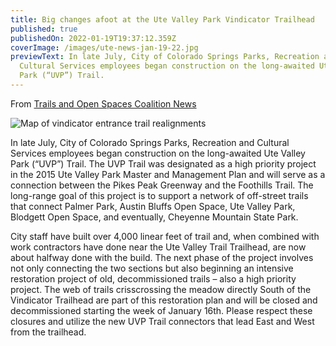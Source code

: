 ```yaml
---
title: Big changes afoot at the Ute Valley Park Vindicator Trailhead
published: true
publishedOn: 2022-01-19T19:37:12.359Z
coverImage: /images/ute-news-jan-19-22.jpg
previewText: In late July, City of Colorado Springs Parks, Recreation and
  Cultural Services employees began construction on the long-awaited Ute Valley
  Park (“UVP”) Trail.
---
```

From [Trails and Open Spaces Coalition News](https://www.trailsandopenspaces.org/2022/01/19/news-wednesday-january-19-2022/)

![Map of vindicator entrance trail realignments](/images/uvp-trail-realignments.jpg)

In late July, City of Colorado Springs Parks, Recreation and Cultural Services employees began construction on the long-awaited Ute Valley Park (“UVP”) Trail. The UVP Trail was designated as a high priority project in the 2015 Ute Valley Park Master and Management Plan and will serve as a connection between the Pikes Peak Greenway and the Foothills Trail. The long-range goal of this project is to support a network of off-street trails that connect Palmer Park, Austin Bluffs Open Space, Ute Valley Park, Blodgett Open Space, and eventually, Cheyenne Mountain State Park.

City staff have built over 4,000 linear feet of trail and, when combined with work contractors have done near the Ute Valley Trail Trailhead, are now about halfway done with the build. The next phase of the project involves not only connecting the two sections but also beginning an intensive restoration project of old, decommissioned trails – also a high priority project. The web of trails crisscrossing the meadow directly South of the Vindicator Trailhead are part of this restoration plan and will be closed and decommissioned starting the week of January 16th. Please respect these closures and utilize the new UVP Trail connectors that lead East and West from the trailhead.